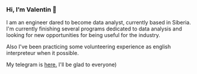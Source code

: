 ### Hi, I’m Valentin 👋 
I am an engineer dared to become data analyst, currently based in Siberia.
I'm currently finishing several programs dedicated to data analysis and looking for new opportunities for being useful for the industry.

Also I've been practicing some volunteering experience as english interpreteur when it possible.
 
My telegram is <a href="https://t.me/HohlovValentin" target="_blank">here.</a> I'll be glad to everyone)
